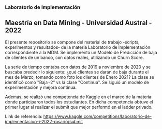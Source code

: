 ### Laboratorio de Implementación 
## Maestría en Data Mining - Universidad Austral - 2022

El presente repositorio se compone del material de trabajo -scripts, experimentos y resultados- de la materia Laboratorio de Implementación correspondiente a la MDM.
Se implementó un Modelo de Predicción de baja de clientes de un banco, con datos reales, utilizando un Churn Score.

La serie de tiempo contaba con datos de 2019 a noviembre de 2020 y se buscaba predecir lo siguiente: ¿qué clientes se darán de baja durante el mes de Marzo, tomando como foto los clientes de Enero 2021?
La clase se identificó como "Baja+2" vs la clase "Continua". Se siguió un modelo de experimentación y mejora continua.

Además, se realizó una competencia de Kaggle en el marco de la materia donde participaron todos los estudiantes. En dicha competencia obtuve el primer lugar al realizar el submit que mejor performó en el ladder privado.

Link de referencia: https://www.kaggle.com/competitions/laboratorio-de-implementacion-i-2022-rosario/submit


